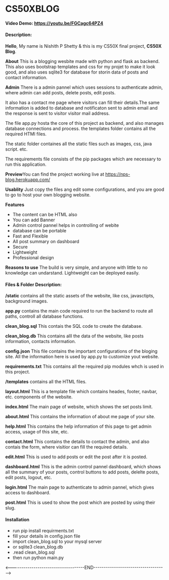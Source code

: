 # CS50XBLOG
#### Video Demo:  <https://youtu.be/FGCagc64PZ4>
#### Description:
**Hello**, My name is Nishith P Shetty & this is my CS50X final project, **CS50X Blog**.

**About** This is a blogging wesbite made with python and flask as backend. This also uses bootstrap templates and css for my projet to make it look good, and also uses sqlite3 for database for storin data of posts and contact information.

**Admin** There is a admin pannel which uses sessions to authenticate admin, where admin can add posts, delete posts, edit posts.

It also has a contact me page where visitors can fill their details.The same information is added to database and notificaton sent to admin email and the response is sent to visitor visitor mail address.

The file app.py hosta the core of this project as backend, and also manages database connections and process.
the templates folder contains all the required HTMl files.

The static folder containes all the static files such as images, css, java script. etc.

The requirements file consists of the pip packages which are necessary to run this application.

**Preview**You can find the project working live at https://nps-blog.herokuapp.com/

**Usablity** Just copy the files ang edit some configurations, and you are good to go to host your own blogging website.

**Features**
- The content can be HTML also
- You can add Banner
- Admin control pannel helps in controlling of webite
- database can be portable
- Fast and Flexible
- All post summary on dashboard
- Secure
- Lightweight
- Professional design

**Reasons to use**
The build is very simple, and anyone with little to no knowledge can undarstand. Lightweight can be deployed easily.

#### Files & Folder Description:
**/static** contains all the static assets of the website, like css, javasctipts, background images.

**app.py** contains the main code required to run the backend to route all paths, controll all database functions.

**clean_blog.sql** This contais the SQL code to create the database.

**clean_blog.db** This contains alll the data of the website, like posts information, contacts information.

**config.json** This file contains the important configurations of the bloging site. All the information here is used by app.py to customize yout website.

**requirements.txt** This contains all the required pip modules whch is used in this project.

**/templates** contains all the HTML files.

**layout.html** This is a template file which contains heades, footer, navbar, etc. components of the website.

**index.html** The main page of website, which shows the set posts limit.

**about.html** This contains the information of about me page of your site.

**help.html** This contains the help information of this page to get admin access, usage of this site, etc.

**contact.html** This contains the details to contact the admin, and also contais the form, where visitior can fill the required details.

**edit.html** This is used to add posts or edit the post after it is posted.

**dashboard.html** This is the admin control pannel dashboard, which shows all the summary of your posts, control buttons to add posts, delelte posts, edit posts, logout, etc.

**login.html** The main page to authenticate to admin pannel, which gives access to dashboard.

**post.html** This is used to show the post which are posted by using their slug.

#### Installation
* run pip install requirments.txt
* fill your details in config.json file
* import clean_blog.sql to your mysql server
* or sqlite3 clean_blog.db
* .read clean_blog.sql
* then run python main.py

<------------------------------------END------------------------------------>